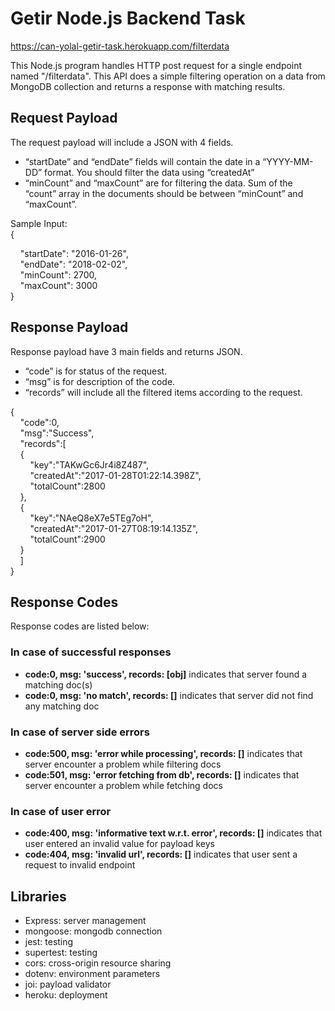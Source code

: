 # Getir Node.js Backend Task

https://can-yolal-getir-task.herokuapp.com/filterdata

This Node.js program handles HTTP post request for a single endpoint named "/filterdata". This API does a simple filtering operation on a data from MongoDB collection and returns a response with matching results.

## <b>Request Payload</b>

The request payload will include a JSON with 4 fields.

- “startDate” and “endDate” fields will contain the date in a “YYYY-MM-DD” format. You
  should filter the data using “createdAt”
- “minCount” and “maxCount” are for filtering the data. Sum of the “count” array in
  the documents should be between “minCount” and “maxCount”.

Sample Input:\
{

&nbsp;&nbsp;&nbsp;&nbsp;"startDate": "2016-01-26",\
&nbsp;&nbsp;&nbsp;&nbsp;"endDate": "2018-02-02",\
&nbsp;&nbsp;&nbsp;&nbsp;"minCount": 2700,\
&nbsp;&nbsp;&nbsp;&nbsp;"maxCount": 3000\
}

## <b>Response Payload</b>

Response payload have 3 main fields and returns JSON.

- “code” is for status of the request.
- “msg” is for description of the code.
- “records” will include all the filtered items according to the request.

{\
&nbsp;&nbsp;&nbsp;&nbsp;"code":0,\
&nbsp;&nbsp;&nbsp;&nbsp;"msg":"Success",\
&nbsp;&nbsp;&nbsp;&nbsp;"records":[\
&nbsp;&nbsp;&nbsp;&nbsp;{\
&nbsp;&nbsp;&nbsp;&nbsp;&nbsp;&nbsp;&nbsp;&nbsp;"key":"TAKwGc6Jr4i8Z487",\
&nbsp;&nbsp;&nbsp;&nbsp;&nbsp;&nbsp;&nbsp;&nbsp;"createdAt":"2017-01-28T01:22:14.398Z",\
&nbsp;&nbsp;&nbsp;&nbsp;&nbsp;&nbsp;&nbsp;&nbsp;"totalCount":2800\
&nbsp;&nbsp;&nbsp;&nbsp;},\
&nbsp;&nbsp;&nbsp;&nbsp;{\
&nbsp;&nbsp;&nbsp;&nbsp;&nbsp;&nbsp;&nbsp;&nbsp;"key":"NAeQ8eX7e5TEg7oH",\
&nbsp;&nbsp;&nbsp;&nbsp;&nbsp;&nbsp;&nbsp;&nbsp;"createdAt":"2017-01-27T08:19:14.135Z",\
&nbsp;&nbsp;&nbsp;&nbsp;&nbsp;&nbsp;&nbsp;&nbsp;"totalCount":2900\
&nbsp;&nbsp;&nbsp;&nbsp;}\
&nbsp;&nbsp;&nbsp;&nbsp;]\
}

## <b>Response Codes</b>

Response codes are listed below:

### In case of successful responses

- <b>code:0, msg: 'success', records: [obj]</b> indicates that server found a matching doc(s)
- <b>code:0, msg: 'no match', records: []</b> indicates that server did not find any matching doc

### In case of server side errors

- <b>code:500, msg: 'error while processing', records: []</b> indicates that server encounter a problem while filtering docs
- <b>code:501, msg: 'error fetching from db', records: []</b> indicates that server encounter a problem while fetching docs

### In case of user error

- <b>code:400, msg: 'informative text w.r.t. error', records: []</b> indicates that user entered an invalid value for payload keys
- <b>code:404, msg: 'invalid url', records: []</b> indicates that user sent a request to invalid endpoint

## <b>Libraries</b>

- Express: server management
- mongoose: mongodb connection
- jest: testing
- supertest: testing
- cors: cross-origin resource sharing
- dotenv: environment parameters
- joi: payload validator
- heroku: deployment
